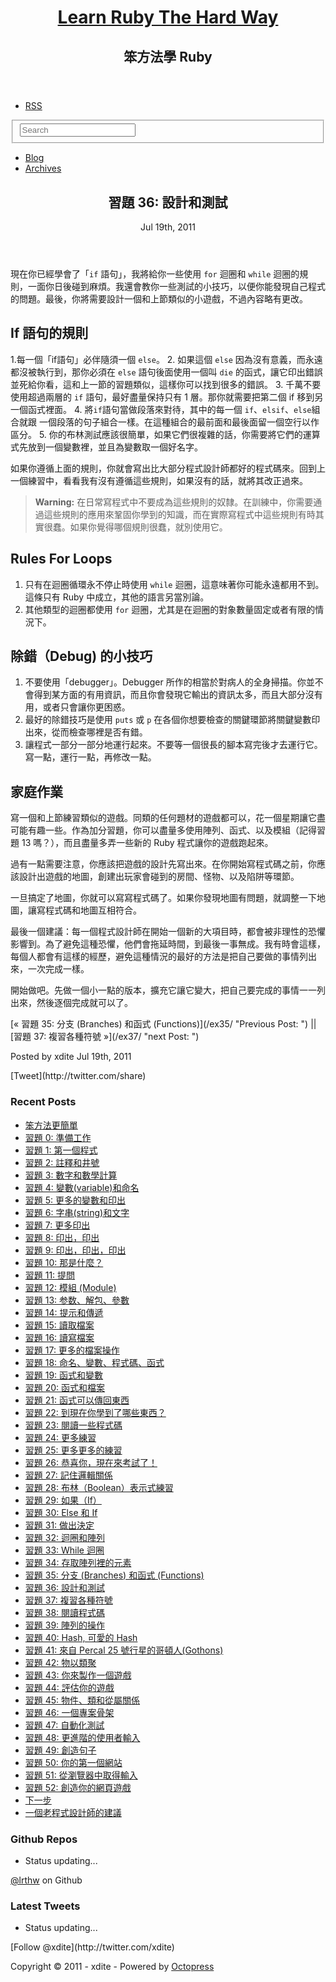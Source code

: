 <header role="banner">

<hgroup>

# [Learn Ruby The Hard Way](/)

## 笨方法學 Ruby

</hgroup>

</header>

<nav role="navigation">

*   [RSS](/atom.xml "subscribe via RSS")

<form action="http://google.com/search" method="get">

<fieldset role="search"><input type="hidden" name="q" value="site:lrthw.github.com"> <input class="search" type="text" name="q" results="0" placeholder="Search"></fieldset>

</form>

*   [Blog](/)
*   [Archives](/blog/archives)

</nav>

<div id="main">

<div id="content">

<div>

<article class="hentry" role="article">

<header>

# 習題 36: 設計和測試

<time datetime="2011-07-19T00:00:00+08:00" pubdate="" data-updated="true">Jul 19<span>th</span>, 2011</time>

</header>

<div class="entry-content">

現在你已經學會了「`if` 語句」，我將給你一些使用 `for` 迴圈和 `while` 迴圈的規則，一面你日後碰到麻煩。我還會教你一些測試的小技巧，以便你能發現自己程式的問題。最後，你將需要設計一個和上節類似的小遊戲，不過內容略有更改。

## If 語句的規則

1.每一個「if語句」必伴隨須一個 `else`。 2\. 如果這個 `else` 因為沒有意義，而永遠都沒被執行到，那你必須在 `else` 語句後面使用一個叫 `die` 的函式，讓它印出錯誤並死給你看，這和上一節的習題類似，這樣你可以找到很多的錯誤。 3\. 千萬不要使用超過兩層的 `if` 語句，最好盡量保持只有 1 層。那你就需要把第二個 if 移到另一個函式裡面。 4\. 將`if`語句當做段落來對待，其中的每一個 `if`、`elsif`、`else`組合就跟 一個段落的句子組合一樣。在這種組合的最前面和最後面留一個空行以作區分。 5\. 你的布林測試應該很簡單，如果它們很複雜的話，你需要將它們的運算式先放到一個變數裡，並且為變數取一個好名字。

如果你遵循上面的規則，你就會寫出比大部分程式設計師都好的程式碼來。回到上一個練習中，看看我有沒有遵循這些規則，如果沒有的話，就將其改正過來。

> **Warning:** 在日常寫程式中不要成為這些規則的奴隸。在訓練中，你需要通過這些規則的應用來鞏固你學到的知識，而在實際寫程式中這些規則有時其實很蠢。如果你覺得哪個規則很蠢，就別使用它。

## Rules For Loops

1.  只有在迴圈循環永不停止時使用 `while` 迴圈，這意味著你可能永遠都用不到。這條只有 Ruby 中成立，其他的語言另當別論。
2.  其他類型的迴圈都使用 `for` 迴圈，尤其是在迴圈的對象數量固定或者有限的情況下。

## 除錯（Debug) 的小技巧

1.  不要使用「debugger」。Debugger 所作的相當於對病人的全身掃描。你並不會得到某方面的有用資訊，而且你會發現它輸出的資訊太多，而且大部分沒有用，或者只會讓你更困惑。
2.  最好的除錯技巧是使用 `puts` 或 `p` 在各個你想要檢查的關鍵環節將關鍵變數印出來，從而檢查哪裡是否有錯。
3.  讓程式一部分一部分地運行起來。不要等一個很長的腳本寫完後才去運行它。寫一點，運行一點，再修改一點。

## 家庭作業

寫一個和上節練習類似的遊戲。同類的任何題材的遊戲都可以，花一個星期讓它盡可能有趣一些。作為加分習題，你可以盡量多使用陣列、函式、以及模組（記得習題 13 嗎？），而且盡量多弄一些新的 Ruby 程式讓你的遊戲跑起來。

過有一點需要注意，你應該把遊戲的設計先寫出來。在你開始寫程式碼之前，你應該設計出遊戲的地圖，創建出玩家會碰到的房間、怪物、以及陷阱等環節。

一旦搞定了地圖，你就可以寫寫程式碼了。如果你發現地圖有問題，就調整一下地圖，讓寫程式碼和地圖互相符合。

最後一個建議：每一個程式設計師在開始一個新的大項目時，都會被非理性的恐懼影響到。為了避免這種恐懼，他們會拖延時間，到最後一事無成。我有時會這樣，每個人都會有這樣的經歷，避免這種情況的最好的方法是把自己要做的事情列出來，一次完成一樣。

開始做吧。先做一個小一點的版本，擴充它讓它變大，把自己要完成的事情一一列出來，然後逐個完成就可以了。

</div>

<nav class="pagination">

<div>[« 習題 35: 分支 (Branches) 和函式 (Functions)](/ex35/ "Previous Post:
") || [習題 37: 複習各種符號 »](/ex37/ "next Post:
")</div>

</nav>

<footer>

<span class="byline author vcard">Posted by <span class="fn">xdite</span></span> <time datetime="2011-07-19T00:00:00+08:00" pubdate="" data-updated="true">Jul 19<span>th</span>, 2011</time>

<div class="sharing">[Tweet](http://twitter.com/share)</div>

</footer>

</article>

</div>

<aside class="sidebar">

<section>

# Recent Posts

*   [笨方法更簡單](/intro/)
*   [習題 0: 準備工作](/ex00/)
*   [習題 1: 第一個程式](/ex01/)
*   [習題 2: 註釋和井號](/ex02/)
*   [習題 3: 數字和數學計算](/ex03/)
*   [習題 4: 變數(variable)和命名](/ex04/)
*   [習題 5: 更多的變數和印出](/ex05/)
*   [習題 6: 字串(string)和文字](/ex06/)
*   [習題 7: 更多印出](/ex07/)
*   [習題 8: 印出，印出](/ex08/)
*   [習題 9: 印出，印出，印出](/ex09/)
*   [習題 10: 那是什麼？](/ex10/)
*   [習題 11: 提問](/ex11/)
*   [習題 12: 模組 (Module)](/ex12/)
*   [習題 13: 参数、解包、參數](/ex13/)
*   [習題 14: 提示和傳遞](/ex14/)
*   [習題 15: 讀取檔案](/ex15/)
*   [習題 16: 讀寫檔案](/ex16/)
*   [習題 17: 更多的檔案操作](/ex17/)
*   [習題 18: 命名、變數、程式碼、函式](/ex18/)
*   [習題 19: 函式和變數](/ex19/)
*   [習題 20: 函式和檔案](/ex20/)
*   [習題 21: 函式可以傳回東西](/ex21/)
*   [習題 22: 到現在你學到了哪些東西？](/ex22/)
*   [習題 23: 閱讀一些程式碼](/ex23/)
*   [習題 24: 更多練習](/ex24/)
*   [習題 25: 更多更多的練習](/ex25/)
*   [習題 26: 恭喜你，現在來考試了！](/ex26/)
*   [習題 27: 記住邏輯關係](/ex27/)
*   [習題 28: 布林（Boolean）表示式練習](/ex28/)
*   [習題 29: 如果（If）](/ex29/)
*   [習題 30: Else 和 If](/ex30/)
*   [習題 31: 做出決定](/ex31/)
*   [習題 32: 迴圈和陣列](/ex32/)
*   [習題 33: While 迴圈](/ex33/)
*   [習題 34: 存取陣列裡的元素](/ex34/)
*   [習題 35: 分支 (Branches) 和函式 (Functions)](/ex35/)
*   [習題 36: 設計和測試](/ex36/)
*   [習題 37: 複習各種符號](/ex37/)
*   [習題 38: 閱讀程式碼](/ex38/)
*   [習題 39: 陣列的操作](/ex39/)
*   [習題 40: Hash, 可愛的 Hash](/ex40/)
*   [習題 41: 來自 Percal 25 號行星的哥頓人(Gothons)](/ex41/)
*   [習題 42: 物以類聚](/ex42/)
*   [習題 43: 你來製作一個遊戲](/ex43/)
*   [習題 44: 評估你的遊戲](/ex44/)
*   [習題 45: 物件、類和從屬關係](/ex45/)
*   [習題 46: 一個專案骨架](/ex46/)
*   [習題 47: 自動化測試](/ex47/)
*   [習題 48: 更進階的使用者輸入](/ex48/)
*   [習題 49: 創造句子](/ex49/)
*   [習題 50: 你的第一個網站](/ex50/)
*   [習題 51: 從瀏覽器中取得輸入](/ex51/)
*   [習題 52: 創造你的網頁遊戲](/ex52/)
*   [下一步](/next/)
*   [一個老程式設計師的建議](/advice/)

</section>

<section>

# Github Repos

*   Status updating...

[@lrthw](https://github.com/lrthw) on Github <script type="text/javascript">$.domReady(function(){ if (!window.jXHR){ var jxhr = document.createElement('script'); jxhr.type = 'text/javascript'; jxhr.src = '/javascripts/libs/jXHR.js'; var s = document.getElementsByTagName('script')[0]; s.parentNode.insertBefore(jxhr, s); } github.showRepos({ user: 'lrthw', count: 0, skip_forks: true, target: '#gh_repos' }); });</script></section>

<section>

# Latest Tweets

*   Status updating...

<script type="text/javascript">$.domReady(function(){ getTwitterFeed("xdite", 4, false); });</script> [Follow @xdite](http://twitter.com/xdite)</section>

</aside>

</div>

</div>

<footer role="contentinfo">

Copyright © 2011 - xdite - <span class="credit">Powered by [Octopress](http://octopress.org)</span>

</footer>

<script type="text/javascript">var disqus_shortname = 'learnrubythehardway'; var disqus_script = 'count.js'; (function () { var dsq = document.createElement('script'); dsq.type = 'text/javascript'; dsq.async = true; dsq.src = 'http://' + disqus_shortname + '.disqus.com/' + disqus_script; (document.getElementsByTagName('head')[0] || document.getElementsByTagName('body')[0]).appendChild(dsq); }());</script> <script type="text/javascript">(function() { var script = document.createElement('script'); script.type = 'text/javascript'; script.async = true; script.src = 'https://apis.google.com/js/plusone.js'; var s = document.getElementsByTagName('script')[0]; s.parentNode.insertBefore(script, s); })();</script> <script type="text/javascript">(function(){ var twitterWidgets = document.createElement('script'); twitterWidgets.type = 'text/javascript'; twitterWidgets.async = true; twitterWidgets.src = 'http://platform.twitter.com/widgets.js'; document.getElementsByTagName('head')[0].appendChild(twitterWidgets); })();</script> <script type="text/javascript">var _gaq = _gaq || []; _gaq.push(['_setAccount', 'UA-537077-9']); _gaq.push(['_trackPageview']); (function() { var ga = document.createElement('script'); ga.type = 'text/javascript'; ga.async = true; ga.src = ('https:' == document.location.protocol ? 'https://ssl' : 'http://www') + '.google-analytics.com/ga.js'; var s = document.getElementsByTagName('script')[0]; s.parentNode.insertBefore(ga, s); })();</script>
